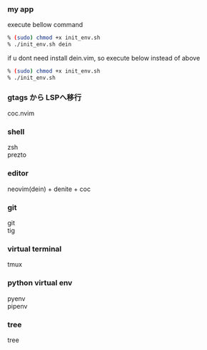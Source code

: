 ### my app  

execute bellow command  

```bash
% (sudo) chmod +x init_env.sh   
% ./init_env.sh dein
```

if u dont need install dein.vim, so execute below instead of above

```bash
% (sudo) chmod +x init_env.sh   
% ./init_env.sh
```

### gtags から LSPへ移行
coc.nvim

### shell  
zsh  
prezto  

### editor  

neovim(dein)  + denite + coc

### git  

git  
tig  

### virtual terminal  

tmux  

### python virtual env  

pyenv  
pipenv

### tree

tree

